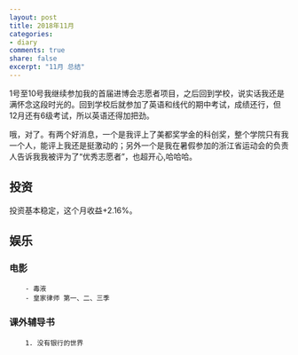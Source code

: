 ```yaml
---
layout: post
title: 2018年11月
categories:
- diary
comments: true
share: false
excerpt: "11月 总结"
---
```


1号至10号我继续参加我的首届进博会志愿者项目，之后回到学校，说实话我还是满怀念这段时光的。回到学校后就参加了英语和线代的期中考试，成绩还行，但12月还有6级考试，所以英语还得加把劲。

哦，对了。有两个好消息，一个是我评上了美都奖学金的科创奖，整个学院只有我一个人，能评上我还是挺激动的；另外一个是我在暑假参加的浙江省运动会的负责人告诉我我被评为了“优秀志愿者”，也超开心,哈哈哈。

## 投资

投资基本稳定，这个月收益+2.16%。

## 娱乐

### 电影
        - 毒液
        - 皇家律师 第一、二、三季

### 课外辅导书
        1. 没有银行的世界
